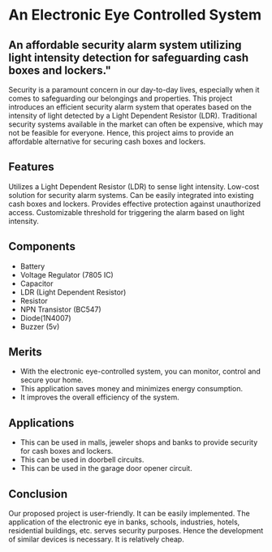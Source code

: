 # An Electronic Eye Controlled System 
## An affordable security alarm system utilizing light intensity detection for safeguarding cash boxes and lockers."

Security is a paramount concern in our day-to-day lives, especially when it comes to safeguarding our belongings and properties. This project introduces an efficient security alarm system that operates based on the intensity of light detected by a Light Dependent Resistor (LDR). Traditional security systems available in the market can often be expensive, which may not be feasible for everyone. Hence, this project aims to provide an affordable alternative for securing cash boxes and lockers.

## Features

Utilizes a Light Dependent Resistor (LDR) to sense light intensity.
Low-cost solution for security alarm systems.
Can be easily integrated into existing cash boxes and lockers.
Provides effective protection against unauthorized access.
Customizable threshold for triggering the alarm based on light intensity.

## Components

  - Battery
  - Voltage Regulator (7805 IC)
  - Capacitor
  - LDR (Light Dependent Resistor)
  - Resistor
  - NPN Transistor (BC547)
  - Diode(1N4007)
  - Buzzer (5v)


## Merits

 * With the electronic eye-controlled system, you can monitor, control and secure your home.
 * This application saves money and minimizes energy consumption.
 * It improves the overall efficiency of the system.


## Applications

 * This can be used in malls, jeweler shops and banks to provide security for cash boxes and
lockers.
 * This can be used in doorbell circuits.
 * This can be used in the garage door opener circuit.

## Conclusion 

Our proposed project is user-friendly. It can be easily implemented. The application of the
electronic eye in banks, schools, industries, hotels, residential buildings, etc. serves security
purposes. Hence the development of similar devices is necessary. It is relatively cheap.
